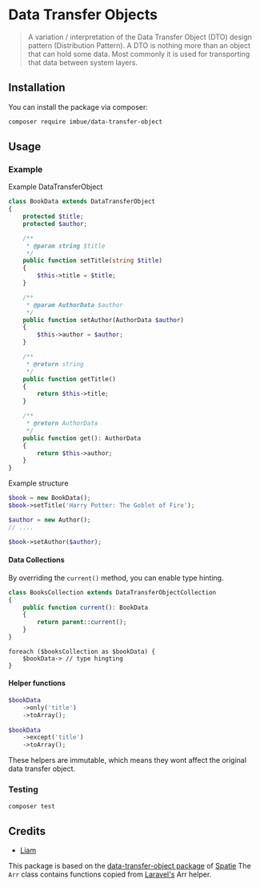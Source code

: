 # Data Transfer Objects

> A variation / interpretation of the Data Transfer Object (DTO) design pattern (Distribution Pattern). A DTO is nothing more than an object that can hold some data. Most commonly it is used for transporting that data between system layers.

## Installation
You can install the package via composer:

```sh
composer require imbue/data-transfer-object
```

## Usage

### Example

Example DataTransferObject
```php
class BookData extends DataTransferObject
{
    protected $title;
    protected $author;

    /**
     * @param string $title
     */
    public function setTitle(string $title)
    {
        $this->title = $title;
    }

    /**
     * @param AuthorData $author
     */
    public function setAuthor(AuthorData $author)
    {
        $this->author = $author;
    }

    /**
     * @return string
     */
    public function getTitle()
    {
        return $this->title;
    }

    /**
     * @return AuthorData
     */
    public function get(): AuthorData
    {
        return $this->author;
    }
}
```

Example structure
```php
$book = new BookData();
$book->setTitle('Harry Potter: The Goblet of Fire');

$author = new Author();
// ....

$book->setAuthor($author);
```

#### Data Collections
By overriding the `current()` method, you can enable type hinting.

```php
class BooksCollection extends DataTransferObjectCollection
{
    public function current(): BookData
    {
        return parent::current();
    }
}
```

```
foreach ($booksCollection as $bookData) {
    $bookData-> // type hingting 
}
```

#### Helper functions
```php
$bookData
    ->only('title')
    ->toArray();
    
$bookData
    ->except('title')
    ->toArray();
```

These helpers are immutable, which means they wont affect the original data transfer object.

### Testing
```sh
composer test
```

## Credits
- [Liam](https://github.com/imbue)

This package is based on the [data-transfer-object package](https://github.com/spatie/data-transfer-object) of [Spatie](https://github.com/spatie)
The `Arr` class contains functions copied from [Laravel's](https://github.com/laravel) Arr helper.

